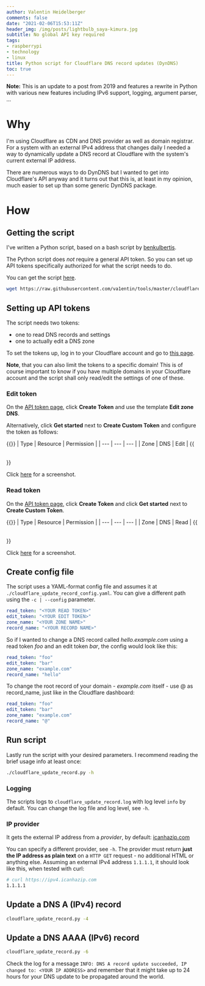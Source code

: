 ```yaml
---
author: Valentin Heidelberger
comments: false
date: "2021-02-06T15:53:11Z"
header_img: /img/posts/lightbulb_saya-kimura.jpg
subtitle: No global API key required
tags:
- raspberrypi
- technology
- linux
title: Python script for Cloudflare DNS record updates (DynDNS)
toc: true
---
```


**Note:** This is an update to a post from 2019 and features a rewrite in Python with various new features including IPv6 support, logging, argument parser, ...

# Why
I'm using Cloudflare as CDN and DNS provider as well as domain registrar. For a system with an external IPv4 address that changes daily I needed a way to dynamically update a DNS record at Cloudflare with the system's current external IP address.

There are numerous ways to do DynDNS but I wanted to get into Cloudflare's API anyway and it turns out that this is, at least in my opinion, much easier to set up than some generic DynDNS package.

# How

## Getting the script
I've written a Python script, based on a bash script by [benkulbertis](https://gist.github.com/benkulbertis/fff10759c2391b6618dd).

The Python script does *not* require a general API token. So you can set up API tokens specifically authorized for what the script needs to do.

You can get the script [here](https://github.com/va1entin/tools/blob/master/cloudflare_update_record/cloudflare_update_record.py).

```bash
wget https://raw.githubusercontent.com/va1entin/tools/master/cloudflare_update_record/cloudflare_update_record.py
```

## Setting up API tokens
The script needs two tokens:

* one to read DNS records and settings
* one to actually edit a DNS zone

To set the tokens up, log in to your Cloudflare account and go to [this page](https://dash.cloudflare.com/profile/api-tokens).

**Note**, that you can also limit the tokens to a specific domain! This is of course important to know if you have multiple domains in your Cloudflare account and the script shall only read/edit the settings of one of these.

### Edit token
On the [API token page](https://dash.cloudflare.com/profile/api-tokens), click **Create Token** and use the template **Edit zone DNS**.

Alternatively, click **Get started** next to **Create Custom Token** and configure the token as follows:

{{<table>}}
| Type | Resource | Permission |
| --- | --- | --- |
| Zone | DNS      | Edit |
{{</table>}}

Click [here](/img/posts/cloudflare_edit_token.webp) for a screenshot.

### Read token
On the [API token page](https://dash.cloudflare.com/profile/api-tokens), click **Create Token** and click **Get started** next to **Create Custom Token**.

{{<table>}}
| Type   | Resource | Permission |
| --- | --- | --- |
| Zone   | DNS      | Read |
{{</table>}}

Click [here](/img/posts/cloudflare_read_token.webp) for a screenshot.


## Create config file
The script uses a YAML-format config file and assumes it at `./cloudflare_update_record_config.yaml`. You can give a different path using the `-c | --config` parameter.

```yaml
read_token: "<YOUR READ TOKEN>"
edit_token: "<YOUR EDIT TOKEN>"
zone_name: "<YOUR ZONE NAME>"
record_name: "<YOUR RECORD NAME>"
```

So if I wanted to change a DNS record called *hello.example.com* using a read token *foo* and an edit token *bar*, the config would look like this:

```yaml
read_token: "foo"
edit_token: "bar"
zone_name: "example.com"
record_name: "hello"
```

To change the root record of your domain - *example.com* itself - use @ as record_name, just like in the Cloudflare dashboard:

```yaml
read_token: "foo"
edit_token: "bar"
zone_name: "example.com"
record_name: "@"
```

## Run script
Lastly run the script with your desired parameters. I recommend reading the brief usage info at least once:

```bash
./cloudflare_update_record.py -h
```

### Logging

The scripts logs to `cloudflare_update_record.log` with log level `info` by default. You can change the log file and log level, see `-h`.

### IP provider

It gets the external IP address from a *provider*, by default: [icanhazip.com](https://icanhazip.com)

You can specify a different provider, see `-h`.
The provider must return **just the IP address as plain text** on a `HTTP GET` request - no additional HTML or anything else. Assuming an external IPv4 address `1.1.1.1`, it should look like this, when tested with curl:

```bash
# curl https://ipv4.icanhazip.com
1.1.1.1
```

## Update a DNS A (IPv4) record

```bash
cloudflare_update_record.py -4
```

## Update a DNS AAAA (IPv6) record

```bash
cloudflare_update_record.py -6
```

Check the log for a message `INFO: DNS A record update succeeded, IP changed to: <YOUR IP ADDRESS>`
and remember that it might take up to 24 hours for your DNS update to be propagated around the world.
